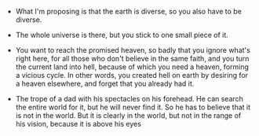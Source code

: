 



- What I'm proposing is that the earth is diverse, so you also have to be diverse.
- The whole universe is there, but you stick to one small piece of it.
- You want to reach the promised heaven, so badly that you ignore what's right here, for all those who don't believe in the same faith, and you turn the current land into hell, because of which you need a heaven, forming a vicious cycle. In other words, you created hell on earth by desiring for a heaven elsewhere, and forget that you already had it.

- The trope of a dad with his spectacles on his forehead.
He can search the entire world for it, but he will never find it. So he has to believe that it is not in the world. But it is clearly in the world, but not in the range of his vision, because it is above his eyes
